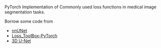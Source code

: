 PyTorch Implementation of Commonly used loss functions in medical image segmentation tasks.

Borrow some code from
- [nnUNet](https://github.com/MIC-DKFZ/nnUNet)
- [Loss_ToolBox-PyTorch](https://github.com/Hsuxu/Loss_ToolBox-PyTorch)
- [3D U-Net](https://github.com/wolny/pytorch-3dunet/blob/master/unet3d/losses.py)
